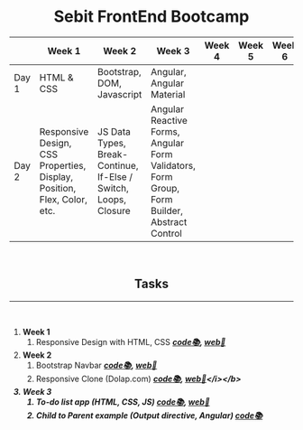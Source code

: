 <h1 align="center"> Sebit FrontEnd Bootcamp </h1>


|       | Week 1                                                                  | Week 2                                                          | Week 3                                                                                      | Week 4 | Week 5 | Week 6 |
| ------- | ------------------------------------------------------------------------- | ----------------------------------------------------------------- | --------------------------------------------------------------------------------------------- | -------- | -------- | -------- |
| Day 1 | HTML & CSS                                                              | Bootstrap, DOM, Javascript                                      | Angular, Angular Material                                                                   |        |        |        |
| Day 2 | Responsive Design, CSS Properties, Display, Position, Flex, Color, etc. | JS Data Types, Break-Continue, If-Else / Switch, Loops, Closure | Angular Reactive Forms, Angular Form Validators, Form Group, Form Builder, Abstract Control |        |        |        |

<br>
<h2 align="center"><b>Tasks</b></h2>

---

<br>

1. **Week 1**
   1. Responsive Design with HTML, CSS <b><i>[code:books:](https://github.com/ozgurdevo/Sebit-Angular-Bootcamp/tree/main/week1/day2/BurgerProject), [web:rocket:](https://ozgurdevo.github.io/Sebit-Angular-Bootcamp/week1/day2/BurgerProject)</i></b>
2. **Week 2**
   1. Bootstrap Navbar <b><i>[code:books:](https://github.com/ozgurdevo/Sebit-Angular-Bootcamp/tree/main/week2/day1/Odev1(Navbar-Bootstrap)), [web:rocket:](https://ozgurdevo.github.io/Sebit-Angular-Bootcamp/week2/day1/Odev1(Navbar-Bootstrap))</i></b>
   2. Responsive Clone (Dolap.com) <b><i>[code:books:](https://github.com/ozgurdevo/Sebit-Angular-Bootcamp/tree/main/week2/day1/Odev2(Dolap.com-Clone-Bootstrap)), [web:rocket:](https://ozgurdevo.github.io/Sebit-Angular-Bootcamp/week2/day1/Odev2(Dolap.com-Clone-Bootstrap))</i></b>
3. **Week 3**
   1. To-do list app (HTML, CSS, JS) <b><i>[code:books:](https://github.com/ozgurdevo/Sebit-Angular-Bootcamp/tree/main/week3/day1/todo-app-js), [web:rocket:](https://ozgurdevo.github.io/Sebit-Angular-Bootcamp/week3/day1/todo-app-js/)</i></b>
   2. Child to Parent example (Output directive, Angular) <b><i>[code:books:](https://github.com/ozgurdevo/Sebit-Angular-Bootcamp/tree/main/week3/day1/ChildToParent)</i></b>
